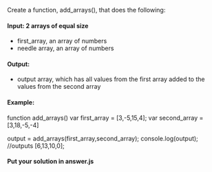 Create a function, add_arrays(), that does the following:

#### Input: 2 arrays of equal size
- first_array, an array of numbers
- needle array, an array of numbers

#### Output:
- output array, which has all values from the first array added to the values from the second array

#### Example:

function add_arrays()
var first_array = [3,-5,15,4];
var second_array = [3,18,-5,-4]


output = add_arrays(first_array,second_array);
console.log(output); //outputs [6,13,10,0];

#### Put your solution in answer.js
